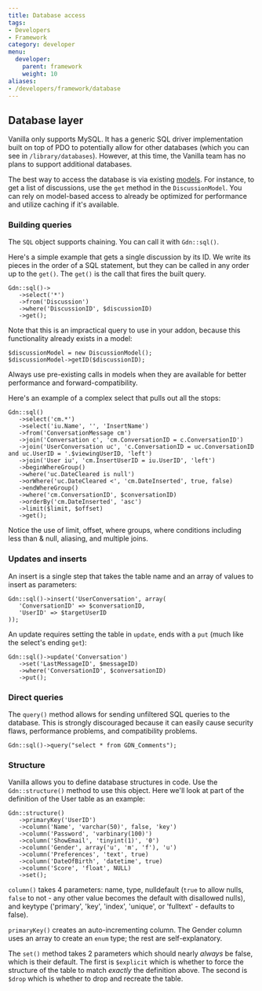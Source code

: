 ```yaml
---
title: Database access
tags:
- Developers
- Framework
category: developer
menu:
  developer:
    parent: framework
    weight: 10
aliases:
- /developers/framework/database
---
```

## Database layer

Vanilla only supports MySQL. It has a generic SQL driver implementation built on top of PDO to potentially allow for other databases (which you can see in `/library/databases`). However, at this time, the Vanilla team has no plans to support additional databases.

The best way to access the database is via existing [models](/developer/framework/models). For instance, to get a list of discussions, use the `get` method in the `DiscussionModel`. You can rely on model-based access to already be optimized for performance and utilize caching if it's available.

### Building queries

The `SQL` object supports chaining. You can call it with `Gdn::sql()`.

Here's a simple example that gets a single discussion by its ID. We write its pieces in the order of a SQL statement, but they can be called in any order up to the `get()`. The `get()` is the call that fires the built query.

```
Gdn::sql()->
   ->select('*')
   ->from('Discussion')
   ->where('DiscussionID', $discussionID)
   ->get();
```

Note that this is an impractical query to use in your addon, because this functionality already exists in a model: 

```
$discussionModel = new DiscussionModel();
$discussionModel->getID($discussionID);
```

Always use pre-existing calls in models when they are available for better performance and forward-compatibility.

Here's an example of a complex select that pulls out all the stops:

```
Gdn::sql()
   ->select('cm.*')
   ->select('iu.Name', '', 'InsertName')
   ->from('ConversationMessage cm')
   ->join('Conversation c', 'cm.ConversationID = c.ConversationID')
   ->join('UserConversation uc', 'c.ConversationID = uc.ConversationID and uc.UserID = '.$viewingUserID, 'left')
   ->join('User iu', 'cm.InsertUserID = iu.UserID', 'left')
   ->beginWhereGroup()
   ->where('uc.DateCleared is null')
   ->orWhere('uc.DateCleared <', 'cm.DateInserted', true, false)
   ->endWhereGroup()
   ->where('cm.ConversationID', $conversationID)
   ->orderBy('cm.DateInserted', 'asc')
   ->limit($limit, $offset)
   ->get();
```

Notice the use of limit, offset, where groups, where conditions including less than & null, aliasing, and multiple joins.

### Updates and inserts

An insert is a single step that takes the table name and an array of values to insert as parameters:

```
Gdn::sql()->insert('UserConversation', array(
   'ConversationID' => $conversationID,
   'UserID' => $targetUserID
));
```

An update requires setting the table in `update`, ends with a `put` (much like the select's ending `get`):

```
Gdn::sql()->update('Conversation')
   ->set('LastMessageID', $messageID)
   ->where('ConversationID', $conversationID)
   ->put();
```

### Direct queries

The `query()` method allows for sending unfiltered SQL queries to the database. This is strongly discouraged because it can easily cause security flaws, performance problems, and compatibility problems.

```
Gdn::sql()->query("select * from GDN_Comments");
```

### Structure

Vanilla allows you to define database structures in code. Use the `Gdn::structure()` method to use this object. Here we'll look at part of the definition of the User table as an example:


```
Gdn::structure()
   ->primaryKey('UserID')
   ->column('Name', 'varchar(50)', false, 'key')
   ->column('Password', 'varbinary(100)') 
   ->column('ShowEmail', 'tinyint(1)', '0')
   ->column('Gender', array('u', 'm', 'f'), 'u')
   ->column('Preferences', 'text', true)
   ->column('DateOfBirth', 'datetime', true)
   ->column('Score', 'float', NULL)
   ->set();
```

`column()` takes 4 parameters: name, type, nulldefault (`true` to allow nulls, `false` to not - any other value becomes the default with disallowed nulls), and keytype ('primary', 'key', 'index', 'unique', or 'fulltext' - defaults to false). 

`primaryKey()` creates an auto-incrementing column. The Gender column uses an array to create an `enum` type; the rest are self-explanatory. 

The `set()` method takes 2 parameters which should nearly _always_ be false, which is their default. The first is `$explicit` which is whether to force the structure of the table to match _exactly_ the definition above. The second is `$drop` which is whether to drop and recreate the table. 
